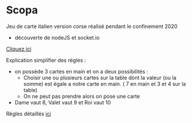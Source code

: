# Scopa
Jeu de carte italien version corse réalisé pendant le confinement 2020

- découverte de nodeJS et socket.io

[Cliquez ici](http://scopa.alwaysdata.net/)

Explication simplifier des règles : 
* on possède 3 cartes en main et on a deux possibilités :
  * Choisir une ou plusieurs cartes sur la table dont la valeur (ou la somme) est égale a notre carte en main. ( 7 en main et 3 et 4 sur la table)
  * On ne peut pas prendre alors on pose une carte
* Dame vaut 8, Valet vaut 9 et Roi vaut 10

Règles détaillés [ici](https://github.com/Gregory-Nam/Scopa/blob/main/ressources/regles.txt)
